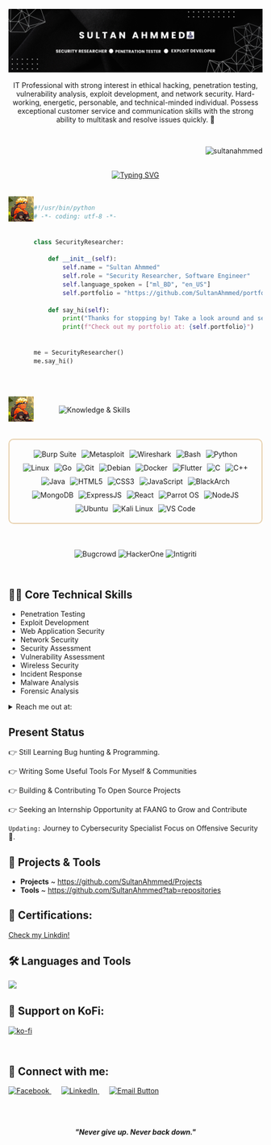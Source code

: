 [![](https://raw.githubusercontent.com/SultanAhmmed/SultanAhmmed/refs/heads/main/profile.png)](https://www.linkedin.com/in/sultan-ahmmed/)<!-- If you want the template for my gif, email me! -->
                                                                                            
<p align="center">IT Professional with strong interest in ethical hacking, penetration testing, vulnerability analysis, exploit development, and network security. Hard-working, energetic, personable, and technical-minded individual. Possess exceptional customer service and communication skills with the strong ability to multitask and resolve issues quickly. 🚀</p>
<br>
<p align="right">
  <img src="https://komarev.com/ghpvc/?username=sultanahmmed&label=Profile%20views&color=0e75b6&style=flat" alt="sultanahmmed" />
</p
  
<br>
<br>

<div align="center">
  <a href="https://git.io/typing-svg">
    <img src="https://readme-typing-svg.demolab.com?font=Fira+Code&pause=1000&color=22F700&width=435&lines=On+journey+to+become+a+great+Hacker" alt="Typing SVG" />
  </a>
</div>
<!--
<h3 align="center">On a Journey to become a great human being...<p align="right"></h3> -->

<br>
<br>

<!-- Typing SVG -->
  <img src="https://github.com/SultanAhmmed/SultanAhmmed/blob/0e7c2309293735301b64fdce6189e336ee47d606/userProfile.jpg" align="left" width="50" height="50" alt="image"/>

```python
#!/usr/bin/python
# -*- coding: utf-8 -*-


class SecurityResearcher:

    def __init__(self):
        self.name = "Sultan Ahmmed"
        self.role = "Security Researcher, Software Engineer"
        self.language_spoken = ["ml_BD", "en_US"]
        self.portfolio = "https://github.com/SultanAhmmed/portfolio"

    def say_hi(self):
        print("Thanks for stopping by! Take a look around and see what exciting things I've been working on.")
        print(f"Check out my portfolio at: {self.portfolio}")


me = SecurityResearcher()
me.say_hi()
```

<br>
<br>

  <!-- Knowledge & Skills -->
<p align="left" style="display: flex; align-items: center;">
  <a href="https://www.linkedin.com/in/sultan-ahmmed/"><img src="https://github.com/SultanAhmmed/SultanAhmmed/blob/0e7c2309293735301b64fdce6189e336ee47d606/userProfile.jpg" width="50" height="50" alt="image" style="margin-right: 50px;"/></a>
  <img src="https://see.fontimg.com/api/renderfont4/z8mYw/eyJyIjoiZnMiLCJoIjoxMDgsInciOjEyNTAsImZzIjo4NiwiZmdjIjoiI0U3Q0ZBQSIsImJnYyI6IiMwMDAwMDAiLCJ0IjoxfQ/IEtub3dsZWRnZSA8Lz4gU2tpbGxz/karasha.png" width="250" alt="Knowledge & Skills"/>
</p>

<br>

<!-- Skills -->
<div style="border: 2px solid #E7CFAA; border-radius: 10px; padding: 20px; margin-bottom: 20px;">
  <div align="left" style="display: flex; flex-wrap: wrap; justify-content: center; gap: 10px;">
      <img src="https://img.shields.io/badge/Burp_Suite-FF6633?style=for-the-badge&logo=burp-suite&logoColor=E7CFAA&color=000000" alt="Burp Suite" />
      <img src="https://img.shields.io/badge/Metasploit-008C8C?style=for-the-badge&logo=metasploit&logoColor=E7CFAA&color=000000" alt="Metasploit" />
      <img src="https://img.shields.io/badge/Wireshark-009639?style=for-the-badge&logo=wireshark&logoColor=E7CFAA&color=000000" alt="Wireshark" />
      <img src="https://img.shields.io/badge/Bash-4EAA25?style=for-the-badge&logo=gnu-bash&logoColor=E7CFAA&color=000000" alt="Bash" />
      <img src="https://img.shields.io/badge/Python-3776AB?style=for-the-badge&logo=python&logoColor=E7CFAA&color=000000" alt="Python" />
      <img src="https://img.shields.io/badge/Linux-FCC624?style=for-the-badge&logo=linux&logoColor=E7CFAA&color=000000" alt="Linux" />
      <img src="https://img.shields.io/badge/Go-00ADD8?style=for-the-badge&logo=go&logoColor=E7CFAA&color=000000" alt="Go" />
      <img src="https://img.shields.io/badge/Git-F05032?style=for-the-badge&logo=git&logoColor=E7CFAA&color=000000" alt="Git" />
      <img src="https://img.shields.io/badge/Debian-D70A53?style=for-the-badge&logo=debian&logoColor=E7CFAA&color=000000" alt="Debian" />
      <img src="https://img.shields.io/badge/Docker-2496ED?style=for-the-badge&logo=docker&logoColor=E7CFAA&color=000000" alt="Docker" />
      <img src="https://img.shields.io/badge/Flutter-02569B?style=for-the-badge&logo=flutter&logoColor=E7CFAA&color=000000" alt="Flutter" />
      <img src="https://img.shields.io/badge/C-00599C?style=for-the-badge&logo=c&logoColor=E7CFAA&color=000000" alt="C" />
      <img src="https://img.shields.io/badge/C%2B%2B-F34B7F?style=for-the-badge&logo=c%2B%2B&logoColor=E7CFAA&color=000000" alt="C++" />
      <img src="https://img.shields.io/badge/Java-007396?style=for-the-badge&logo=java&logoColor=E7CFAA&color=000000" alt="Java" />
      <img src="https://img.shields.io/badge/HTML5-5D4B6C?style=for-the-badge&logo=html5&logoColor=E7CFAA&color=000000" alt="HTML5" />
      <img src="https://img.shields.io/badge/CSS3-2965F1?style=for-the-badge&logo=css3&logoColor=E7CFAA&color=000000" alt="CSS3" />
      <img src="https://img.shields.io/badge/JavaScript-F7DF1E?style=for-the-badge&logo=javascript&logoColor=E7CFAA&color=000000" alt="JavaScript" />
      <img src="https://img.shields.io/badge/BlackArch-0A0A0A?style=for-the-badge&logo=blackarch&logoColor=E7CFAA&color=000000" alt="BlackArch" />
      <img src="https://img.shields.io/badge/MongoDB-47A248?style=for-the-badge&logo=mongodb&logoColor=E7CFAA&color=000000" alt="MongoDB" />
      <img src="https://img.shields.io/badge/ExpressJS-000000?style=for-the-badge&logo=express&logoColor=E7CFAA&color=000000" alt="ExpressJS" />
      <img src="https://img.shields.io/badge/React-61DAFB?style=for-the-badge&logo=react&logoColor=E7CFAA&color=000000" alt="React" />
      <img src="https://img.shields.io/badge/Parrot_OS-2E8E8F?style=for-the-badge&logo=parrot&logoColor=E7CFAA&color=000000" alt="Parrot OS" />
      <img src="https://img.shields.io/badge/Node.js-8CC84C?style=for-the-badge&logo=node.js&logoColor=E7CFAA&color=000000" alt="NodeJS" />
      <img src="https://img.shields.io/badge/Ubuntu-E95420?style=for-the-badge&logo=ubuntu&logoColor=E7CFAA&color=000000" alt="Ubuntu" />
      <img src="https://img.shields.io/badge/Kali_Linux-557C94?style=for-the-badge&logo=kali-linux&logoColor=E7CFAA&color=000000" alt="Kali Linux" />
      <img src="https://img.shields.io/badge/VS_Code-007ACC?style=for-the-badge&logo=visual-studio-code&logoColor=E7CFAA&color=000000" alt="VS Code" />
  </div>
</div>

<br>

<!-- Platforms -->
<div style="display: flex; flex-wrap: wrap; justify-content: center; gap: 10px;">
  <p align="left">
    <img src="https://img.shields.io/badge/bugcrowd-E7CFAA?style=for-the-badge&logo=bugcrowd&logoColor=E7CFAA&color=000000" alt="Bugcrowd">
    <img src="https://img.shields.io/badge/HackerOne-494649?style=for-the-badge&logo=hackerone&logoColor=E7CFAA&color=000000" alt="HackerOne">
    <img src="https://img.shields.io/badge/Intigriti-2D9CDB?style=for-the-badge&logo=intigriti&logoColor=E7CFAA&color=000000" alt="Intigriti" />
  </p>
</div>

<br>

<h2>👨‍💻 Core Technical Skills</h2>

- Penetration Testing
- Exploit Development
- Web Application Security
- Network Security
- Security Assessment
- Vulnerability Assessment
- Wireless Security
- Incident Response
- Malware Analysis
- Forensic Analysis

<details>
  <summary>Reach me out at: </summary>
  - sultanahammed734[at]gmail[dot]com
</details>


<h2 id="present_status"> Present Status </h3>


👉 Still Learning Bug hunting & Programming.

👉 Writing Some Useful Tools For Myself & Communities

👉 Building & Contributing To Open Source Projects 

👉 Seeking an Internship Opportunity at FAANG to Grow and Contribute

`Updating:`  Journey to Cybersecurity Specialist Focus on Offensive Security 👀.


<h2>🚀 Projects & Tools</h2>

- <b>Projects</b> ~ <a href="https://github.com/SultanAhmmed/Projects">https://github.com/SultanAhmmed/Projects</a>
- <b>Tools</b> ~ <a href="https://github.com/SultanAhmmed?tab=repositories">https://github.com/SultanAhmmed?tab=repositories</a>


<h2>🥇 Certifications:</h2

[Check my Linkdin!](https://www.linkedin.com/in/sultan-ahmmed/details/certifications/) </br>
 
## 🛠️ Languages and Tools
<p align="left"> <a href="https://github.com/SultanAhmmed"><img src="https://skillicons.dev/icons?i=vscode,replit,github,mongodb,css,html,js,express,bots,nodejs"> </a> </p>

## 🙏 Support on KoFi:
[![ko-fi](https://ko-fi.com/img/githubbutton_sm.svg)](https://ko-fi.com/sultan0z)

<br>
<h2> 🤳 Connect with me:</h2>
<div align="left">
  <a href="https://www.facebook.com/LoveToBeFriend/" target="_blank">
    <img src="https://img.shields.io/badge/-Facebook-1877F2?style=for-the-badge&logo=facebook&logoColor=white" alt="Facebook"/>
  </a> &nbsp;&nbsp;&nbsp;&nbsp;
  <a href="https://linkedin.com/in/sultan-ahmmed" target="_blank">
    <img src="https://img.shields.io/badge/linkedin-%230077B5.svg?style=for-the-badge&logo=linkedin&logoColor=white" alt="LinkedIn">
  </a>&nbsp;&nbsp;&nbsp;&nbsp;
  <a href="mailto:sultanahammed734@gmail.com" target="_blank">
    <img src="https://img.shields.io/badge/Email%20Me!-D44638?style=for-the-badge&logo=gmail&logoColor=white" alt="Email Button"/>
  </a>
</div>

<br>
<br>
<br>
<p align="center">
  <b><i>"Never give up. Never back down."</i></b>
</p>
